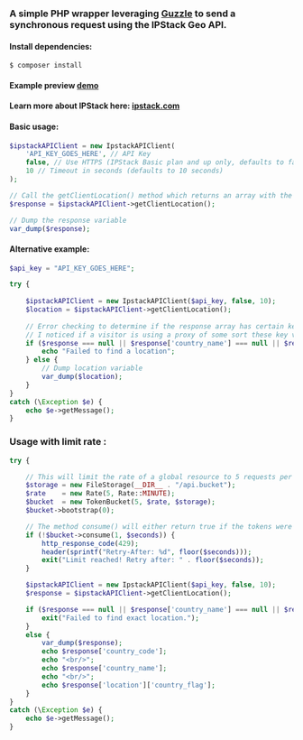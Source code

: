 ### A simple PHP wrapper leveraging [Guzzle](http://docs.guzzlephp.org/en/stable/) to send a synchronous request using the IPStack Geo API.

#### Install dependencies:

`$ composer install`

#### Example preview [demo](https://fathomless-beach-32451.herokuapp.com/)

#### Learn more about IPStack here: [ipstack.com](https://ipstack.com/)

#### Basic usage:

```php
$ipstackAPIClient = new IpstackAPIClient(
    'API_KEY_GOES_HERE', // API Key
    false, // Use HTTPS (IPStack Basic plan and up only, defaults to false)
    10 // Timeout in seconds (defaults to 10 seconds)
);

// Call the getClientLocation() method which returns an array with the visitor location/ip details.
$response = $ipstackAPIClient->getClientLocation();

// Dump the response variable
var_dump($response);
```


#### Alternative example:

```php
$api_key = "API_KEY_GOES_HERE";

try {
    
    $ipstackAPIClient = new IpstackAPIClient($api_key, false, 10);
    $location = $ipstackAPIClient->getClientLocation();
    
    // Error checking to determine if the response array has certain key values set.
    // I noticed if a visitor is using a proxy of some sort these key values can be often unset/null.
    if ($response === null || $response['country_name'] === null || $response['country_code'] === null) {
        echo "Failed to find a location";
    } else {
        // Dump location variable
        var_dump($location);
    }
}
catch (\Exception $e) {
    echo $e->getMessage();
}
```

### Usage with limit rate :
```php
try {

    // This will limit the rate of a global resource to 5 requests per minute for all requests.
    $storage = new FileStorage(__DIR__ . "/api.bucket");
    $rate    = new Rate(5, Rate::MINUTE);
    $bucket  = new TokenBucket(5, $rate, $storage);
    $bucket->bootstrap(0);

    // The method consume() will either return true if the tokens were consumed or false with 429 status.
    if (!$bucket->consume(1, $seconds)) {
        http_response_code(429);
        header(sprintf("Retry-After: %d", floor($seconds)));
        exit("Limit reached! Retry after: " . floor($seconds));
    }

    $ipstackAPIClient = new IpstackAPIClient($api_key, false, 10);
    $response = $ipstackAPIClient->getClientLocation();

    if ($response === null || $response['country_name'] === null || $response['country_code'] === null) {
        exit("Failed to find exact location.");
    } 
    else {
        var_dump($response);
        echo $response['country_code'];
        echo "<br/>";
        echo $response['country_name'];
        echo "<br/>";
        echo $response['location']['country_flag'];
    }
}
catch (\Exception $e) {
    echo $e->getMessage();
}
```

